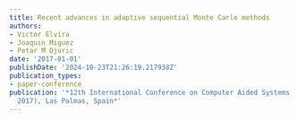 ```yaml
---
title: Recent advances in adaptive sequential Monte Carlo methods
authors:
- Vıctor Elvira
- Joaquın Mıguez
- Petar M Djuric
date: '2017-01-01'
publishDate: '2024-10-23T21:26:19.217938Z'
publication_types:
- paper-conference
publication: '*12th International Conference on Computer Aided Systems Theory (EUROCAST
  2017), Las Palmas, Spain*'
---
```

